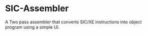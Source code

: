 # SIC-Assembler
A Two pass assembler that converts SIC/XE instructions into object program using a simple UI.
